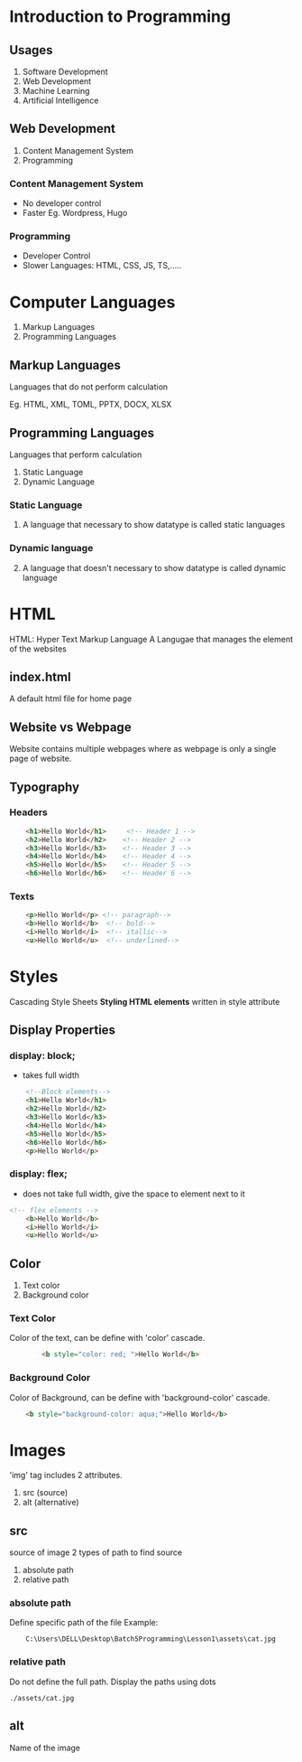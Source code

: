 # Introduction to Programming
## Usages
1. Software Development
2. Web Development
3. Machine Learning
4. Artificial Intelligence

## Web Development
1. Content Management System
2. Programming

### Content Management System
- No developer control
- Faster
Eg. Wordpress, Hugo

### Programming
- Developer Control
- Slower
Languages: HTML, CSS, JS, TS,.....

# Computer Languages
1. Markup Languages
2. Programming Languages

## Markup Languages
Languages that do not perform calculation

Eg. HTML, XML, TOML, PPTX, DOCX, XLSX

## Programming Languages
Languages that perform calculation

1. Static Language
2. Dynamic Language

### Static Language
1. A language that necessary to show datatype is called static languages

### Dynamic language
2. A language that doesn't necessary to show datatype is called dynamic language

# HTML
HTML: Hyper Text Markup Language
A Langugae that manages the element of the websites

## index.html
A default html file for home page

## Website vs Webpage
Website contains multiple webpages where as webpage is only a single page of website.

## Typography
### Headers

```html
    <h1>Hello World</h1>     <!-- Header 1 -->
    <h2>Hello World</h2>    <!-- Header 2 -->
    <h3>Hello World</h3>    <!-- Header 3 -->
    <h4>Hello World</h4>    <!-- Header 4 -->
    <h5>Hello World</h5>    <!-- Header 5 -->
    <h6>Hello World</h6>    <!-- Header 6 -->
```

### Texts
```html
    <p>Hello World</p> <!-- paragraph-->
    <b>Hello World</b>  <!-- bold-->
    <i>Hello World</i>  <!-- itallic-->
    <u>Hello World</u>  <!-- underlined-->

```

# Styles
Cascading Style Sheets
**Styling HTML elements**
written in style attribute


## Display Properties
### display: block;
- takes full width
```html
    <!--Block elements-->
    <h1>Hello World</h1>
    <h2>Hello World</h2>
    <h3>Hello World</h3>
    <h4>Hello World</h4>
    <h5>Hello World</h5>
    <h6>Hello World</h6>
    <p>Hello World</p>
```
### display: flex;
- does not take full width, give the space to element next to it
```html
<!-- flex elements -->
    <b>Hello World</b>
    <i>Hello World</i>
    <u>Hello World</u>
```

## Color
1. Text color
2. Background color

### Text Color
Color of the text, can be define with 'color' cascade.
```html
        <b style="color: red; ">Hello World</b>
```

### Background Color
Color of Background, can be define with 'background-color' cascade.

```html
    <b style="background-color: aqua;">Hello World</b>
```

# Images
'img' tag includes 2 attributes.
1. src (source)
2. alt (alternative)

## src
source of image
2 types of path to find source
1. absolute path
2. relative path

### absolute path
Define specific path of the file
Example:
```
    C:\Users\DELL\Desktop\Batch5Programming\Lesson1\assets\cat.jpg
```

### relative path
Do not define the full path. Display the paths using dots

``` 
./assets/cat.jpg
```

## alt
Name of the image